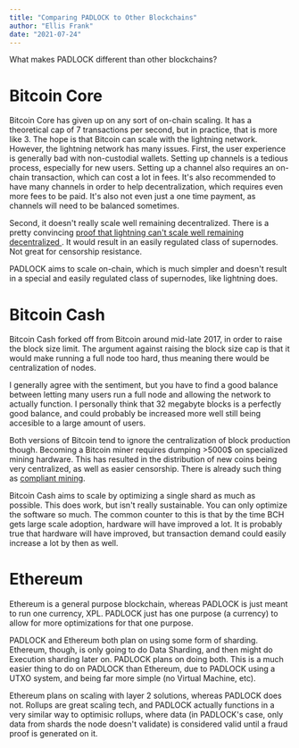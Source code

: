 ```yaml
---
title: "Comparing PADLOCK to Other Blockchains"
author: "Ellis Frank"
date: "2021-07-24"
---
```


What makes PADLOCK different than other blockchains?

# Bitcoin Core
Bitcoin Core has given up on any sort of on-chain scaling. It has a theoretical
cap of 7 transactions per second, but in practice, that is more like 3. The hope
is that Bitcoin can scale with the lightning network. However, the lightning
network has many issues. First, the user experience is generally bad with
non-custodial wallets. Setting up channels is a tedious process, especially for
new users. Setting up a channel also requires an on-chain transaction, which can
cost a lot in fees. It's also recommended to have many channels in order to help
decentralization, which requires even more fees to be paid. It's also not even
just a one time payment, as channels will need to be balanced sometimes.

Second, it doesn't really scale well remaining decentralized. There is a pretty
convincing [proof that lightning can't scale well remaining decentralized
](https://medium.com/@jonaldfyookball/mathematical-proof-that-the-lightning-network-cannot-be-a-decentralized-bitcoin-scaling-solution-1b8147650800).
It would result in an easily regulated class of supernodes. Not great for
censorship resistance.

PADLOCK aims to scale on-chain, which is much simpler and doesn't result in a
special and easily regulated class of supernodes, like lightning does.


# Bitcoin Cash
Bitcoin Cash forked off from Bitcoin around mid-late 2017, in order to raise the
block size limit. The argument against raising the block size cap is that it
would make running a full node too hard, thus meaning there would be
centralization of nodes.

I generally agree with the sentiment, but you have to find a good balance
between letting many users run a full node and allowing the network to actually
function. I personally think that 32 megabyte blocks is a perfectly good
balance, and could probably be increased more well still being accesible to a
large amount of users.

Both versions of Bitcoin tend to ignore the centralization of block production
though. Becoming a Bitcoin miner requires dumping >5000$ on specialized mining
hardware. This has resulted in the distribution of new coins being very
centralized, as well as easier censorship. There is already such thing as
[compliant
mining](https://news.bitcoin.com/marathon-mines-first-ofac-compliant-bitcoin-block/).

Bitcoin Cash aims to scale by optimizing a single shard as much as possible.
This does work, but isn't really sustainable. You can only optimize the software
so much. The common counter to this is that by the time BCH gets large scale
adoption, hardware will have improved a lot. It is probably true that hardware
will have improved, but transaction demand could easily increase a lot by then
as well. 


# Ethereum
Ethereum is a general purpose blockchain, whereas PADLOCK is just meant to run
one currency, XPL. PADLOCK just has one purpose (a currency) to allow for more
optimizations for that one purpose.

PADLOCK and Ethereum both plan on using some form of sharding. Ethereum, though,
is only going to do Data Sharding, and then might do Execution sharding later
on. PADLOCK plans on doing both. This is a much easier thing to do on PADLOCK
than Ethereum, due to PADLOCK using a UTXO system, and being far more simple
(no Virtual Machine, etc).

Ethereum plans on scaling with layer 2 solutions, whereas PADLOCK does not.
Rollups are great scaling tech, and PADLOCK actually functions in a very similar
way to optimisic rollups, where data (in PADLOCK's case, only data from shards
the node doesn't validate) is considered valid until a fraud proof is generated
on it.
